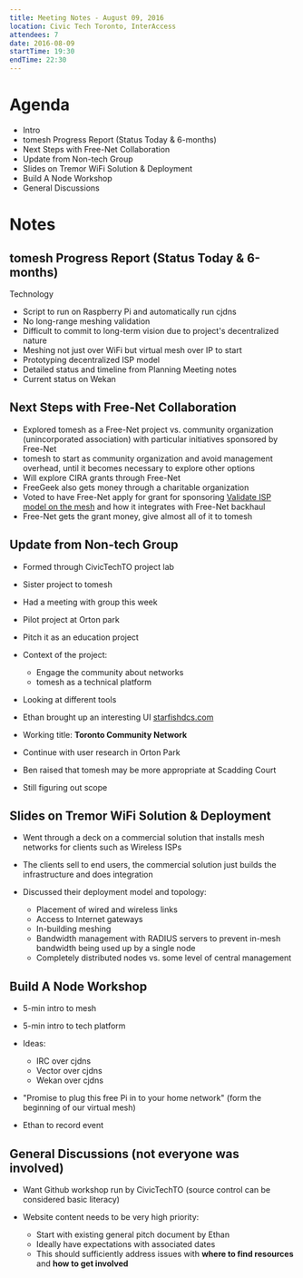 ```yaml
---
title: Meeting Notes - August 09, 2016
location: Civic Tech Toronto, InterAccess
attendees: 7
date: 2016-08-09
startTime: 19:30
endTime: 22:30
---
```


# Agenda

- Intro
- tomesh Progress Report (Status Today & 6-months)
- Next Steps with Free-Net Collaboration
- Update from Non-tech Group
- Slides on Tremor WiFi Solution & Deployment
- Build A Node Workshop
- General Discussions

# Notes

## tomesh Progress Report (Status Today & 6-months)

Technology

- Script to run on Raspberry Pi and automatically run cjdns
- No long-range meshing validation
- Difficult to commit to long-term vision due to project's decentralized nature
- Meshing not just over WiFi but virtual mesh over IP to start
- Prototyping decentralized ISP model
- Detailed status and timeline from Planning Meeting notes
- Current status on Wekan

## Next Steps with Free-Net Collaboration

- Explored tomesh as a Free-Net project vs. community organization (unincorporated association) with particular initiatives sponsored by Free-Net
- tomesh to start as community organization and avoid management overhead, until it becomes necessary to explore other options
- Will explore CIRA grants through Free-Net
- FreeGeek also gets money through a charitable organization
- Voted to have Free-Net apply for grant for sponsoring [Validate ISP model on the mesh](https://wekan.tomesh.net/b/LWS8X7sGFXqDgZ7ag/tomesh-net/XjDPETsLFaFoD3Eq6) and how it integrates with Free-Net backhaul
- Free-Net gets the grant money, give almost all of it to tomesh

## Update from Non-tech Group

- Formed through CivicTechTO project lab
- Sister project to tomesh
- Had a meeting with group this week
- Pilot project at Orton park
- Pitch it as an education project
- Context of the project:

	- Engage the community about networks
	- tomesh as a technical platform

- Looking at different tools
- Ethan brought up an interesting UI [starfishdcs.com](http://starfishdcs.com)
- Working title: **Toronto Community Network**
- Continue with user research in Orton Park
- Ben raised that tomesh may be more appropriate at Scadding Court
- Still figuring out scope

## Slides on Tremor WiFi Solution & Deployment

- Went through a deck on a commercial solution that installs mesh networks for clients such as Wireless ISPs
- The clients sell to end users, the commercial solution just builds the infrastructure and does integration
- Discussed their deployment model and topology:

	- Placement of wired and wireless links
	- Access to Internet gateways
	- In-building meshing
	- Bandwidth management with RADIUS servers to prevent in-mesh bandwidth being used up by a single node
	- Completely distributed nodes vs. some level of central management

## Build A Node Workshop

- 5-min intro to mesh
- 5-min intro to tech platform

- Ideas:
	
	- IRC over cjdns
	- Vector over cjdns
	- Wekan over cjdns

- "Promise to plug this free Pi in to your home network" (form the beginning of our virtual mesh)
- Ethan to record event

## General Discussions (not everyone was involved)

- Want Github workshop run by CivicTechTO (source control can be considered basic literacy)
- Website content needs to be very high priority:

	- Start with existing general pitch document by Ethan
	- Ideally have expectations with associated dates
	- This should sufficiently address issues with **where to find resources** and **how to get involved**
